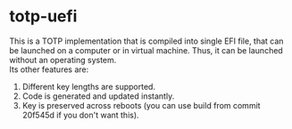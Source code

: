 # totp-uefi
This is a TOTP implementation that is compiled into single EFI file, that can be launched on a computer or in virtual machine. Thus, it can be launched without an operating system.
<br>Its other features are:
<ol>
  <li>Different key lengths are supported.</li>
  <li>Code is generated and updated instantly.</li>
  <li>Key is preserved across reboots (you can use build from commit 20f545d if you don't want this).</li>
</ol>
